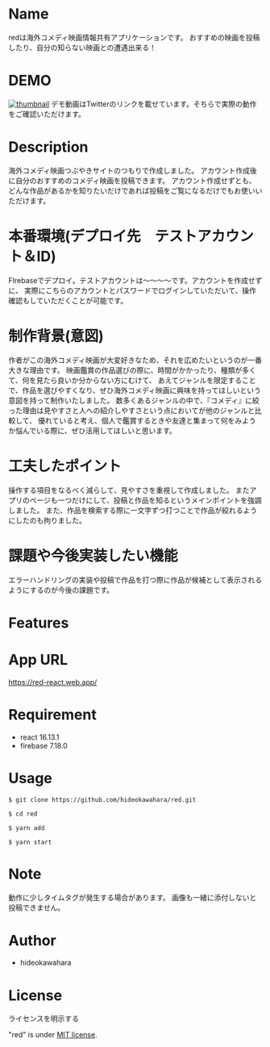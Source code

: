 # Name
 
redは海外コメディ映画情報共有アプリケーションです。
おすすめの映画を投稿したり、自分の知らない映画との遭遇出来る！

# DEMO
[![thumbnail](https://pbs.twimg.com/ext_tw_video_thumb/1300064558954852352/pu/img/7VRFu20QgQhMWSVf.jpg)](https://twitter.com/hinoizuryu27/status/1300064737229594624/video/1)
デモ動画はTwitterのリンクを載せています。そちらで実際の動作をご確認いただけます。

# Description

海外コメディ映画つぶやきサイトのつもりで作成しました。
アカウント作成後に自分のおすすめのコメディ映画を投稿できます。
アカウント作成せずとも、どんな作品があるかを知りたいだけであれば投稿をご覧になるだけでもお使いいただけます。


# 本番環境(デプロイ先　テストアカウント＆ID)

FIrebaseでデプロイ。テストアカウントは〜〜〜〜です。アカウントを作成せずに、
実際にこちらのアカウントとパスワードでログインしていただいて、操作確認もしていただくことが可能です。

# 制作背景(意図)

作者がこの海外コメディ映画が大変好きなため、それを広めたいというのが一番大きな理由です。
映画鑑賞の作品選びの際に、時間がかかったり、種類が多くて、何を見たら良いか分からない方にむけて、
あえてジャンルを限定することで、作品を選びやすくなり、ぜひ海外コメディ映画に興味を持ってほしいという意図を持って制作いたしました。
数多くあるジャンルの中で、『コメディ』に絞った理由は見やすさと人への紹介しやすさという点においてが他のジャンルと比較して、
優れていると考え、個人で鑑賞するときや友達と集まって何をみようか悩んでいる際に、ぜひ活用してほしいと思います。

# 工夫したポイント

操作する項目をなるべく減らして、見やすさを重視して作成しました。
またアプリのページも一つだけにして、投稿と作品を知るというメインポイントを強調しました。
また、作品を検索する際に一文字ずつ打つことで作品が絞れるようにしたのも拘りました。

# 課題や今後実装したい機能

エラーハンドリングの実装や投稿で作品を打つ際に作品が候補として表示されるようにするのが今後の課題です。

 
# Features
 

 
# App URL
 https://red-react.web.app/

# Requirement
  
* react 16.13.1
* firebase 7.18.0
 
# Usage

`$ git clone https://github.com/hideokawahara/red.git`  

`$ cd red`

`$ yarn add`

`$ yarn start`

# Note
 
動作に少しタイムタグが発生する場合があります。
画像も一緒に添付しないと投稿できません。
 
# Author
  
* hideokawahara

 
# License
ライセンスを明示する
 
"red" is under [MIT license](https://en.wikipedia.org/wiki/MIT_License).

